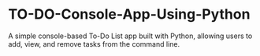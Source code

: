 # TO-DO-Console-App-Using-Python
A simple console-based To-Do List app built with Python, allowing users to add, view, and remove tasks from the command line.
